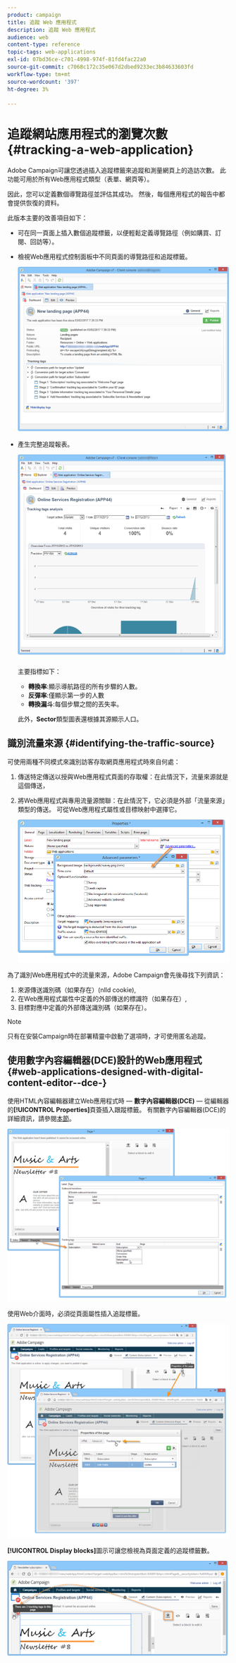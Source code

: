 ```yaml
---
product: campaign
title: 追蹤 Web 應用程式
description: 追蹤 Web 應用程式
audience: web
content-type: reference
topic-tags: web-applications
exl-id: 07bd36ce-c701-4998-974f-81fd4fac22a0
source-git-commit: c7068c172c35e067d2dbed9233ec3b84633603fd
workflow-type: tm+mt
source-wordcount: '397'
ht-degree: 3%

---
```


# 追蹤網站應用程式的瀏覽次數{#tracking-a-web-application}

Adobe Campaign可讓您透過插入追蹤標籤來追蹤和測量網頁上的造訪次數。 此功能可用於所有Web應用程式類型（表單、網頁等）。

因此，您可以定義數個導覽路徑並評估其成功。 然後，每個應用程式的報告中都會提供恢復的資料。

此版本主要的改善項目如下：

* 可在同一頁面上插入數個追蹤標籤，以便輕鬆定義導覽路徑（例如購買、訂閱、回訪等）。
* 檢視Web應用程式控制面板中不同頁面的導覽路徑和追蹤標籤。

   ![](assets/trackers_1.png)

* 產生完整追蹤報表。

   ![](assets/trackers_5.png)

   主要指標如下：

   * **轉換率**:顯示導航路徑的所有步驟的人數。
   * **反彈率**:僅顯示第一步的人數
   * **轉換漏斗**:每個步驟之間的丟失率。

   此外，**Sector**&#x200B;類型圖表還根據其源顯示人口。

## 識別流量來源 {#identifying-the-traffic-source}

可使用兩種不同模式來識別訪客存取網頁應用程式時來自何處：

1. 傳送特定傳送以授與Web應用程式頁面的存取權：在此情況下，流量來源就是這個傳送，
1. 將Web應用程式與專用流量源關聯：在此情況下，它必須是外部「流量來源」類型的傳送。 可從Web應用程式屬性或目標映射中選擇它。

   ![](assets/trackers_6.png)

為了識別Web應用程式中的流量來源，Adobe Campaign會先後尋找下列資訊：

1. 來源傳送識別碼（如果存在）(nlId cookie),
1. 在Web應用程式屬性中定義的外部傳送的標識符（如果存在）,
1. 目標對應中定義的外部傳送識別碼（如果存在）。

>[!NOTE]
>
>只有在安裝Campaign時在部署精靈中啟動了選項時，才可使用匿名追蹤。

## 使用數字內容編輯器(DCE)設計的Web應用程式 {#web-applications-designed-with-digital-content-editor--dce-}

使用HTML內容編輯器建立Web應用程式時 — **數字內容編輯器(DCE)** — 從編輯器的&#x200B;**[!UICONTROL Properties]**&#x200B;頁簽插入跟蹤標籤。 有關數字內容編輯器(DCE)的詳細資訊，請參閱[本節](about-campaign-html-editor.md)。

![](assets/trackers_2.png)

使用Web介面時，必須從頁面屬性插入追蹤標籤。

![](assets/trackers_3.png)

**[!UICONTROL Display blocks]**&#x200B;圖示可讓您檢視為頁面定義的追蹤標籤數。

![](assets/trackers_4.png)
